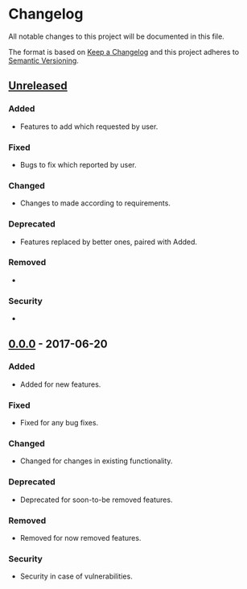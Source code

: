 # Changelog
All notable changes to this project will be documented in this file.

The format is based on [Keep a Changelog](http://keepachangelog.com/en/1.0.0/) and this project adheres to [Semantic Versioning](http://semver.org/spec/v2.0.0.html).

## [Unreleased]
### Added
- Features to add which requested by user.

### Fixed
- Bugs to fix which reported by user.

### Changed
- Changes to made according to requirements.

### Deprecated
- Features replaced by better ones, paired with Added.

### Removed
- 

### Security
-


## [0.0.0] - 2017-06-20
### Added
- Added for new features.

### Fixed
- Fixed for any bug fixes.

### Changed
- Changed for changes in existing functionality.

### Deprecated
- Deprecated for soon-to-be removed features.

### Removed
- Removed for now removed features.

### Security
- Security in case of vulnerabilities.


[Unreleased]: https://github.com/olivierlacan/keep-a-changelog/compare/v1.0.0...HEAD
[0.0.0]: https://github.com/olivierlacan/keep-a-changelog/compare/v0.0.1
